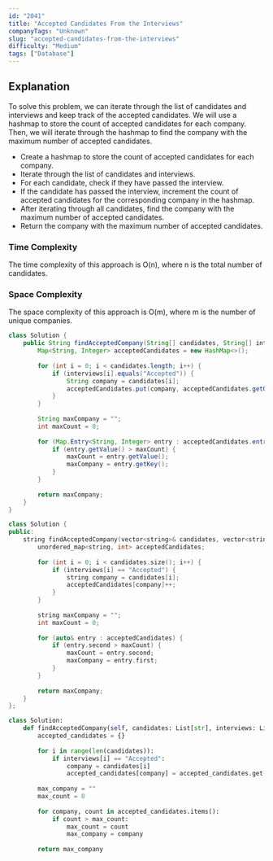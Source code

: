 ```yaml
---
id: "2041"
title: "Accepted Candidates From the Interviews"
companyTags: "Unknown"
slug: "accepted-candidates-from-the-interviews"
difficulty: "Medium"
tags: ["Database"]
---
```


## Explanation
To solve this problem, we can iterate through the list of candidates and interviews and keep track of the accepted candidates. We will use a hashmap to store the count of accepted candidates for each company. Then, we will iterate through the hashmap to find the company with the maximum number of accepted candidates.

- Create a hashmap to store the count of accepted candidates for each company.
- Iterate through the list of candidates and interviews.
- For each candidate, check if they have passed the interview.
- If the candidate has passed the interview, increment the count of accepted candidates for the corresponding company in the hashmap.
- After iterating through all candidates, find the company with the maximum number of accepted candidates.
- Return the company with the maximum number of accepted candidates.

### Time Complexity
The time complexity of this approach is O(n), where n is the total number of candidates.

### Space Complexity
The space complexity of this approach is O(m), where m is the number of unique companies.
```java
class Solution {
    public String findAcceptedCompany(String[] candidates, String[] interviews) {
        Map<String, Integer> acceptedCandidates = new HashMap<>();
        
        for (int i = 0; i < candidates.length; i++) {
            if (interviews[i].equals("Accepted")) {
                String company = candidates[i];
                acceptedCandidates.put(company, acceptedCandidates.getOrDefault(company, 0) + 1);
            }
        }
        
        String maxCompany = "";
        int maxCount = 0;
        
        for (Map.Entry<String, Integer> entry : acceptedCandidates.entrySet()) {
            if (entry.getValue() > maxCount) {
                maxCount = entry.getValue();
                maxCompany = entry.getKey();
            }
        }
        
        return maxCompany;
    }
}
```

```cpp
class Solution {
public:
    string findAcceptedCompany(vector<string>& candidates, vector<string>& interviews) {
        unordered_map<string, int> acceptedCandidates;
        
        for (int i = 0; i < candidates.size(); i++) {
            if (interviews[i] == "Accepted") {
                string company = candidates[i];
                acceptedCandidates[company]++;
            }
        }
        
        string maxCompany = "";
        int maxCount = 0;
        
        for (auto& entry : acceptedCandidates) {
            if (entry.second > maxCount) {
                maxCount = entry.second;
                maxCompany = entry.first;
            }
        }
        
        return maxCompany;
    }
};
```

```python
class Solution:
    def findAcceptedCompany(self, candidates: List[str], interviews: List[str]) -> str:
        accepted_candidates = {}
        
        for i in range(len(candidates)):
            if interviews[i] == "Accepted":
                company = candidates[i]
                accepted_candidates[company] = accepted_candidates.get(company, 0) + 1
        
        max_company = ""
        max_count = 0
        
        for company, count in accepted_candidates.items():
            if count > max_count:
                max_count = count
                max_company = company
        
        return max_company
```